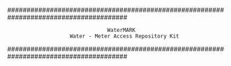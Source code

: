 #######################################################################################

                                    WaterMARK
                        Water - Meter Access Repository Kit

#######################################################################################

